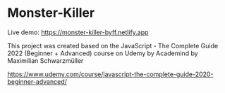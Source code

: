# Monster-Killer

Live demo: https://monster-killer-byff.netlify.app

This project was created based on the JavaScript - The Complete Guide 2022 (Beginner + Advanced) course on Udemy by Academind by Maximilian Schwarzmüller

https://www.udemy.com/course/javascript-the-complete-guide-2020-beginner-advanced/

